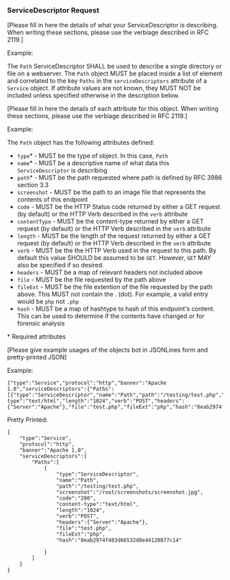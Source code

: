 ### ServiceDescriptor Request
[Please fill in here the details of what your ServiceDescriptor is describing. When writing these sections, please use the verbiage described in RFC 2119.]

Example:

The ```Path``` ServiceDescriptor SHALL be used to describe a single directory or file on a webserver. The ```Path``` object MUST be placed inside a list of element and correlated to the key ```Paths``` in the ```serviceDescriptors``` attribute of a ```Service``` object. If attribute values are not known, they MUST NOT be included unless specified otherwise in the description below.

[Please fill in here the details of each attribute for this object. When writing these sections, please use the verbiage described in RFC 2119.]

Example:


The ```Path``` object has the following attributes defined:
* ```type```* - MUST be the type of object. In this case, ```Path```
* ```name```* - MUST be a descriptive name of what data this ```ServiceDescriptor``` is describing
* ```path```* - MUST be the path requested where path is defined by RFC 3986 section 3.3
* ```screenshot``` - MUST be the path to an image file that represents the contents of this endpoint
* ```code``` - MUST be the HTTP Status code returned by either a GET request (by default) or the HTTP Verb described in the ```verb``` attribute
* ```contentType``` - MUST be the content-type returned by either a GET request (by default) or the HTTP Verb described in the ```verb``` attribute
* ```length``` - MUST be the length of the request returned by either a GET request (by default) or the HTTP Verb described in the ```verb``` attribute
* ```verb``` - MUST be the the HTTP Verb used in the request to this path. By default this value SHOULD be assumed to be ```GET```. However, ```GET``` MAY also be specified if so desired.
* ```headers``` - MUST be a map of relevant headers not included above
* ```file``` - MUST be the file requested by the path above
* ```fileExt``` - MUST be the file extention of the file requested by the path above. This MUST not contain the . (dot). For example, a valid entry would be ```php``` not ```.php```
* ```hash``` - MUST be a map of hashtype to hash of this endpoint's content. This can be used to determine if the contents have changed or for forensic analysis

\* Required attributes

[Please give example usages of the objects bot in JSONLines form and pretty-printed JSON]

Example:
```
{"type":"Service","protocol":"http","banner":"Apache 1.0","serviceDescriptors":{"Paths":[{"type":"ServiceDescriptor","name":"Path","path":"/testing/test.php","screenshot":"/root/screenshots/screenshot.jpg","code":"200","content-type":"text/html","length":"1024","verb":"POST","headers":{"Server":"Apache"},"file":"test.php","fileExt":"php","hash":"8eab2974f483d66532d8e44120877c14"}]}}
```


Pretty Printed:
```
{
	"type":"Service",
	"protocol":"http",
	"banner":"Apache 1.0",
	"serviceDescriptors":{
		"Paths":[
			{
				"type":"ServiceDescriptor",
				"name":"Path",
				"path":"/testing/test.php",
				"screenshot":"/root/screenshots/screenshot.jpg",
				"code":"200",
				"content-type":"text/html",
				"length":"1024",
				"verb":"POST",
				"headers":{"Server":"Apache"},
				"file":"test.php",
				"fileExt":"php",
				"hash":"8eab2974f483d66532d8e44120877c14"

			}
		]
	}
}
```
